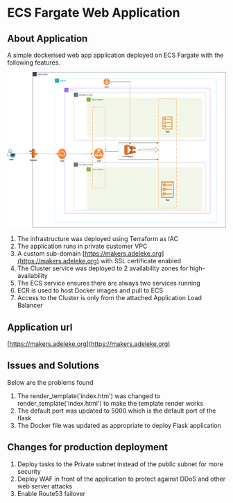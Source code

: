 # ECS Fargate Web Application

## About Application
A simple dockerised web app application deployed on ECS Fargate with the following features.

![image](./app-deployment.png)

1. The infrastructure was deployed using Terraform as IAC
2. The application runs in private customer VPC
3. A custom sub-domain [https://makers.adeleke.org](https://makers.adeleke.org) with SSL certificate enabled 
4. The Cluster service was deployed to 2 availability zones for high-availability
5. The ECS service ensures there are always two services running
6. ECR is used to host Docker images and pull to ECS
7. Access to the Cluster is only from the attached Application Load Balancer

## Application url
[https://makers.adeleke.org](https://makers.adeleke.org)

## Issues and Solutions
Below are the problems found
1. The render_template('index.htm') was changed to render_template('index.html') to make the template render works
2. The default port was updated to 5000 which is the default port of the flask
3. The Docker file was updated as appropriate to deploy Flask application

## Changes for production deployment
1. Deploy tasks to the Private subnet instead of the public subnet for more security
2. Deploy WAF in front of the application to protect against DDoS and other web server attacks
3. Enable Route53 failover
